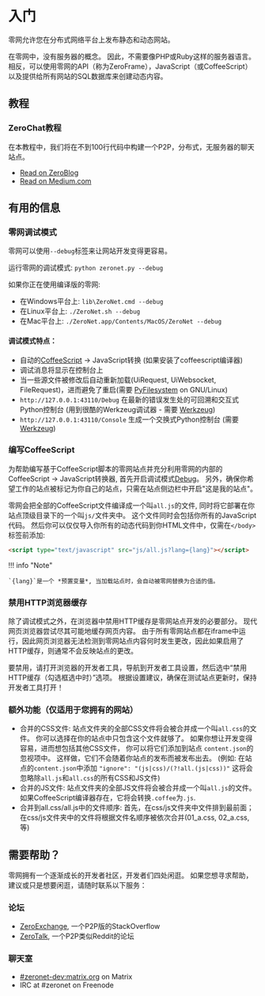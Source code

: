 # 入门

零网允许您在分布式网络平台上发布静态和动态网站。

在零网中，没有服务器的概念。 因此，不需要像PHP或Ruby这样的服务器语言。 相反，可以使用零网的API（称为ZeroFrame），JavaScript（或CoffeeScript）以及提供给所有网站的SQL数据库来创建动态内容。

## 教程

### ZeroChat教程

在本教程中，我们将在不到100行代码中构建一个P2P，分布式，无服务器的聊天站点。

* [Read on ZeroBlog](http://127.0.0.1:43110/Blog.ZeroNetwork.bit/?Post:99:ZeroChat+tutorial)
* [Read on Medium.com](https://decentralize.today/decentralized-p2p-chat-in-100-lines-of-code-d6e496034cd4)

## 有用的信息

### 零网调试模式

零网可以使用`--debug`标签来让网站开发变得更容易。

运行零网的调试模式: `python zeronet.py --debug`

如果你正在使用编译版的零网:

* 在Windows平台上: `lib\ZeroNet.cmd --debug`
* 在Linux平台上: `./ZeroNet.sh --debug`
* 在Mac平台上: `./ZeroNet.app/Contents/MacOS/ZeroNet --debug`

#### 调试模式特点：

- 自动的[CoffeeScript](http://coffeescript.org/) -> JavaScript转换 (如果安装了coffeescript编译器)
- 调试消息将显示在控制台上
- 当一些源文件被修改后自动重新加载(UiRequest, UiWebsocket, FileRequest)，进而避免了重启(需要 [PyFilesystem](http://pyfilesystem.org/) on GNU/Linux)
- `http://127.0.0.1:43110/Debug` 在最新的错误发生处的可回溯和交互式Python控制台 (用到很酷的Werkzeug调试器 - 需要 [Werkzeug](http://werkzeug.pocoo.org/))
- `http://127.0.0.1:43110/Console` 生成一个交换式Python控制台 (需要 [Werkzeug](http://werkzeug.pocoo.org/))

### 编写CoffeeScript

为帮助编写基于CoffeeScript脚本的零网站点并充分利用零网的内部的CoffeeScript -> JavaScript转换器, 首先开启调试模式[Debug](#zeronet-debug-mode)。 另外，确保你希望工作的站点被标记为你自己的站点，只需在站点侧边栏中开启"这是我的站点"。

<!-- 这是正确的吗? -->
零网会把全部的CoffeeScript文件编译成一个叫`all.js`的文件, 同时将它部署在你站点顶级目录下的一个叫`js/`文件夹中。 这个文件同时会包括你所有的JavaScript代码。 然后你可以仅仅导入你所有的动态代码到你HTML文件中，仅需在`</body>`标签前添加:

```html
<script type="text/javascript" src="js/all.js?lang={lang}"></script>
```

<!-- 为什么? -->
!!! info "Note"

    `{lang}`是一个 *预置变量*, 当加载站点时，会自动被零网替换为合适的值。
	
	
### 禁用HTTP浏览器缓存

除了调试模式之外，在浏览器中禁用HTTP缓存是零网站点开发的必要部分。 现代网页浏览器尝试尽其可能地缓存网页内容。 由于所有零网站点都在iframe中运行，因此网页浏览器无法检测到零网站点内容何时发生更改，因此如果启用了HTTP缓存，则通常不会反映站点的更改。

要禁用，请打开浏览器的开发者工具，导航到开发者工具设置，然后选中“禁用HTTP缓存（勾选框选中时）”选项。 根据设置建议，确保在测试站点更新时，保持开发者工具打开！

### 额外功能（仅适用于您拥有的网站）

 - 合并的CSS文件: 站点文件夹的全部CSS文件将会被合并成一个叫`all.css`的文件。 你可以选择在你的站点中只包含这个文件就够了。 如果你想让开发变得容易，进而想包括其他CSS文件， 你可以将它们添加到站点 `content.json`的忽视项中。 这样做，它们不会随着你站点的发布而被发布出去。 (例如: 在站点的`content.json`中添加 `"ignore": "(js|css)/(?!all.(js|css))"` 这将会忽略除`all.js`和`all.css`的所有CSS和JS文件)
 - 合并的JS文件: 站点文件夹的全部JS文件将会被合并成一个叫`all.js`的文件。 如果CoffeeScript编译器存在，它将会转换`.coffee`为`.js`.
 - 合并到all.css/all.js中的文件顺序: 首先，在css/js文件夹中文件排到最前面； 在css/js文件夹中的文件将根据文件名顺序被依次合并(01_a.css, 02_a.css, 等)

## 需要帮助？

零网拥有一个逐渐成长的开发者社区，开发者们四处闲逛。 如果您想寻求帮助，建议或只是想要闲逛，请随时联系以下服务：

### 论坛

* [ZeroExchange](http://127.0.0.1:43110/zeroexchange.bit/), 一个P2P版的StackOverflow
* [ZeroTalk](http://127.0.0.1:43110/Talk.ZeroNetwork.bit/), 一个P2P类似Reddit的论坛

### 聊天室

* [#zeronet-dev:matrix.org](https://riot.im/app/#/room/#zeronet-dev:matrix.org) on Matrix
* IRC at #zeronet on Freenode
